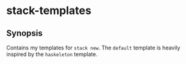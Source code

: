 # stack-templates

## Synopsis

Contains my templates for `stack new`. The `default` template is heavily
inspired by the `haskeleton` template.
